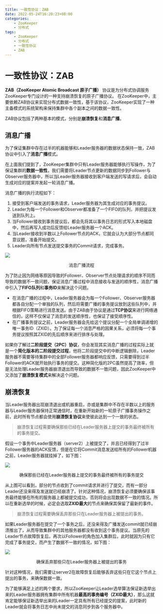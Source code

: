```yaml
---
title: 一致性协议：ZAB
date: 2022-05-24T16:20:23+08:00
categories:
    - ZooKeeper
    - 分布式
tags:
    - ZooKeeper
    - 分布式
    - 一致性协议
    - ZAB
---
```


# 一致性协议：ZAB

**ZAB（ZooKeeper Atomic Broadcast 原子广播）** 协议是为分布式协调服务ZooKeeper专门设计的一种支持崩溃恢复的原子广播协议。 在ZooKeeper中，主要依赖ZAB协议来实现分布式数据一致性，基于该协议，ZooKeeper实现了一种主备模式的系统架构来保持集群中各个副本之间的数据一致性。

ZAB协议包括了两种基本的模式，分别是**崩溃恢复**和**消息广播**。

## 消息广播

为了保证集群中存在过半的机器能够和Leader服务器的数据状态保持一致，ZAB协议中引入了**消息广播**模式。

在上面我们提到了，ZooKeeper集群中只有Leader服务器能够执行写操作，为了保证集群的**数据一致性**，我们需要将Leader节点更新的数据同步到Follower与Observer服务器中，所以当Leader服务器接收到客户端发送的写请求后，会自动生成对应的提案并发起一轮消息广播。

消息广播的执行流程如下：

1. 接受到客户端发送的事务请求，Leader服务器为其生成对应的事务提议。
2. Leader为每一个Follower和Observer都准备了一个FIFO的队列，并把提议发送到队列上。
3. 当Follower接收到事务提议后，都会先将其以事务日志的形式写入本地磁盘中，然后再写入成功后反馈给Leader服务器一个ACK。
4. 当Leader接收到半数以上Follower节点的ACK，它就会认为大部分节点都同意议题，准备开始提交。
5. Leader向所有节点发送提交事务的Commit请求，完成事务。

![](http://img.orekilee.top//imgbed/zookeeper/zk5.jpeg)

<center>消息广播流程</center>

为了防止因为网络等原因导致的Follower、Observer节点处理请求的顺序不同而导致的数据不一致问题，保证消息广播过程中消息接收与发送的顺序性，消息广播中引入了**FIFO队列**和**事务ID**来解决这个问题。

- 在消息广播的过程中，Leader服务器会为每一个Follower、Observer服务器都各自分配一个单独的队列，然后将需要广播的事务提议放到这些队列中，并根据FIFO策略进行消息发送。由于ZAB由于协议是通过**TCP协议**来进行网络通信的，这样不仅保证了消息的发送顺序性，也保证了接受顺序性。
- 在广播事务提议之前，Leader服务器会先给这个提议分配一个全局单调递增的唯一事务ID（ZXID）。为了保证每一个消息严格的因果关系，必须将每一个事务提议按照其ZXID的先后顺序来进行排序与处理。

如果你了解过**二阶段提交（2PC）协议**，你会发现其实消息广播的过程实际上就是一个**简化版本的二阶段提交过程**，他将二阶段提交中的中断逻辑删除，Leader服务器不需要等待集群中的全部Follower服务器都响应反馈，只需要得到过半Follower的ACK就开始执行事务的提交。这种简化版的2PC虽然提高了效率，但是无法处理Leader服务器崩溃退出而导致的数据不一致问题，因此ZooKeeper中又添加了**崩溃恢复模式**来解决这个问题。



## 崩溃恢复

当Leader服务器出现崩溃退出或机器重启，亦或是集群中不存在半数以上的服务器与Leader服务器保持正常通信时，在重新开始新的一轮原子广播事务操作之前，此时所有节点都会使用**崩溃恢复协议**来使彼此达到一个一致的状态。

>崩溃恢复过程需要确保那些已经在Leader服务器上提交的事务最终被所有的事务提交。

假设一个事务中Leader服务器（server2）上被提交了，并且已经得到了过半Follower服务器的ACK反馈，但是在它将Commit消息发送给所有的Follower机器之前，Leader服务器就挂掉了，如下图：

![](http://img.orekilee.top//imgbed/zookeeper/zk6.png)

<center>确保那些已经在Leader服务器上提交的事务最终被所有的事务提交</center>

从上图可以看到，部分的节点收到了commit请求并进行了提交，而有一部分Leader还没来得及发送就已经崩溃了。针对这种情况，崩溃恢复必须要确保该事务最终能够在所有的服务器上都被提交成功，否则将会出现数据不一致的情况。所以在重新选举的时候，必定会选取**ZXID最大**的节点来确保其保留了最新的事件。



>崩溃恢复过程需要确保丢弃那些只在Leader服务器上被提出的事务。

如果Leader服务器在提交了一个事务之后，还没来得及广播发送commit就已经崩溃推出了，从而导致集群中的其他服务器都没有收到这个事务提议。当原先的Leader节点故障恢复后，再次以Follower的角色加入集群后，此时就因为只有它完成了事务提交，而产生了数据不一致的情况，如下图：



![](http://img.orekilee.top//imgbed/zookeeper/zk7.png)

<center>确保丢弃那些只在Leader服务器上被提出的事务</center>

针对这种情况，我们需要让server2在故障恢复后能够丢弃这些只在它这个节点上提出的事务，来确保数据一致。

为了能够满足上述的两个要求，所以ZooKeeper让Leader选举算法保证新选举出来的Leader服务器拥有集群中所有机器**最高的事务编号（ZXID最大）**，那么这就肯定能够保证新选举出来的Leader一定具有所有已经提交的提案，此时新的Leader就会将事务日志中尚未提交的消息同步到各个服务器中。
